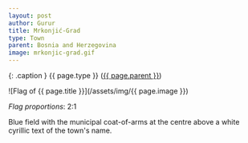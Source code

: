 ```yaml
---
layout: post
author: Gurur
title: Mrkonjić-Grad
type: Town
parent: Bosnia and Herzegovina
image: mrkonjic-grad.gif
---
```

{: .caption }
{{ page.type }} ([{{ page.parent }}](/2019/03/30/bosnia-and-herzegovina.html))

![Flag of {{ page.title }}](/assets/img/{{ page.image }})

*Flag proportions*: 2:1

Blue field with the municipal coat-of-arms at the centre above a white cyrillic text of the town's name.